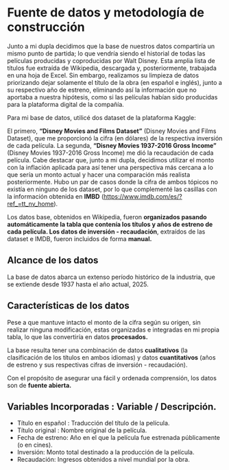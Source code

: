 # Fuente de datos y metodología de construcción
Junto a mi dupla decidimos que la base de nuestros datos compartiría un mismo punto de partida; lo que vendría siendo el historial de todas las películas producidas y coproducidas por Walt Disney. Esta amplia lista de títulos fue extraída de Wikipedia, descargada y, posteriormente, trabajada en una hoja de Excel. Sin embargo, realizamos su limpieza de datos priorizando dejar solamente el título de la obra (en español e inglés), junto a su respectivo año de estreno, eliminando así la información que no aportaba a nuestra hipótesis, como si las películas habían sido producidas para la plataforma digital de la compañía. 

Para mi base de datos, utilicé dos dataset de la plataforma Kaggle:

El primero, **“Disney Movies and Films Dataset”** (Disney Movies and Films Dataset), que me proporcionó la cifra (en dólares) de la respectiva inversión de cada película.
La segunda, **“Disney Movies 1937-2016 Gross Income”** (Disney Movies 1937-2016 Gross Income) me dió la recaudación de cada película. Cabe destacar que, junto a mi dupla, decidimos utilizar el monto con la inflación aplicada para así tener una perspectiva más cercana a lo que sería un monto actual y hacer una comparación más realista posteriormente. 
Hubo un par de casos donde la cifra de ambos tópicos no existía en ninguno de los dataset, por lo que complementé las casillas con la información obtenida en **IMBD** (https://www.imdb.com/es/?ref_=tt_nv_home).   

Los datos base, obtenidos en Wikipedia, fueron **organizados pasando automáticamente la tabla que contenía los títulos y años de estreno de cada película. Los datos de inversión - recaudación**, extraídos de las dataset e IMDB, fueron incluidos de forma **manual.**

## Alcance de los datos
La base de datos abarca un extenso período histórico de la industria, que se extiende desde 1937 hasta el año actual, 2025. 

## Características de los datos 
Pese a que mantuve intacto el monto de la cifra según su origen, sin realizar ninguna modificación, estas organizadas e integradas en mi propia tabla, lo que las convertiría en datos **procesados.** 

La base resulta tener una combinación de datos **cualitativos** (la clasificación de los títulos en ambos idiomas) y datos **cuantitativos** (años de estreno y sus respectivas cifras de inversión - recaudación).

Con el propósito de asegurar una fácil y ordenada comprensión, los datos son de **fuente abierta.**


## Variables Incorporadas : Variable / Descripción. 
+ Título en español : Traducción del título de la película.
+ Título original : Nombre original de la película. 
+ Fecha de estreno: Año en el que la película fue estrenada públicamente (o en cines).
+ Inversión: Monto total destinado a la producción de la película.
+ Recaudación: Ingresos obtenidos a nivel mundial por la obra. 
